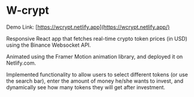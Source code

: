 # W-crypt

Demo Link: [https://wcrypt.netlify.app](https://wcrypt.netlify.app/)

Responsive React app that fetches real-time crypto token prices (in USD) using the Binance Websocket API.

Animated using the Framer Motion animation library, and deployed it on Netlify.com.

Implemented functionality to allow users to select different tokens (or use the search bar), enter the amount of money he/she wants to invest, and dynamically see how many tokens they will get after investment.
